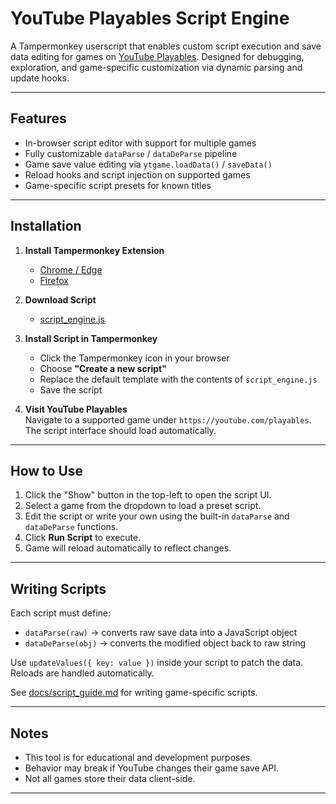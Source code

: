 # YouTube Playables Script Engine

A Tampermonkey userscript that enables custom script execution and save data editing for games on [YouTube Playables](https://www.youtube.com/playables). Designed for debugging, exploration, and game-specific customization via dynamic parsing and update hooks.

---

## Features

- In-browser script editor with support for multiple games
- Fully customizable `dataParse` / `dataDeParse` pipeline
- Game save value editing via `ytgame.loadData()` / `saveData()`
- Reload hooks and script injection on supported games
- Game-specific script presets for known titles

---

## Installation

1. **Install Tampermonkey Extension**  
   - [Chrome / Edge](https://www.tampermonkey.net/?ext=dhdg&browser=chrome)
   - [Firefox](https://addons.mozilla.org/en-US/firefox/addon/tampermonkey/)

2. **Download Script**  
   - [script_engine.js](./script_engine.js)

3. **Install Script in Tampermonkey**  
   - Click the Tampermonkey icon in your browser
   - Choose **"Create a new script"**
   - Replace the default template with the contents of `script_engine.js`
   - Save the script

4. **Visit YouTube Playables**  
   Navigate to a supported game under `https://youtube.com/playables`. The script interface should load automatically.

---

## How to Use

1. Click the "Show" button in the top-left to open the script UI.
2. Select a game from the dropdown to load a preset script.
3. Edit the script or write your own using the built-in `dataParse` and `dataDeParse` functions.
4. Click **Run Script** to execute.
5. Game will reload automatically to reflect changes.

---

## Writing Scripts

Each script must define:

- `dataParse(raw)` → converts raw save data into a JavaScript object
- `dataDeParse(obj)` → converts the modified object back to raw string

Use `updateValues({ key: value })` inside your script to patch the data. Reloads are handled automatically.

See [docs/script_guide.md](docs/script_guide.md) for writing game-specific scripts.

---

## Notes

- This tool is for educational and development purposes.
- Behavior may break if YouTube changes their game save API.
- Not all games store their data client-side.

---
